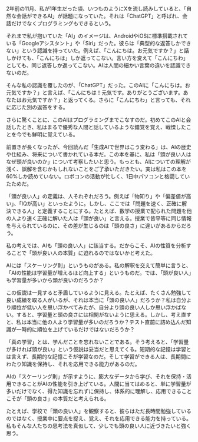 2年前の11月、私が1年生だった頃、いつものようにXを流し読みしていると、「自然な会話ができるAI」が話題になっていた。それは「ChatGPT」と呼ばれ、会話だけでなくプログラミングもできるという。

それまで私が抱いていた「AI」のイメージは、AndroidやiOSに標準搭載されている「Googleアシスタント」や「Siri」だった。彼らは「典型的な返答しかできない」という認識を持っていた。例えば、「こんにちは。お元気ですか？」と話しかけても、「こんにちは」しか返ってこない。言い方を変えて「こんにちわ」としても、同じ返答しか返ってこない。AIは人間の細かい言葉の違いを認識できないのだ。

そんな私の認識を覆したのが、「ChatGPT」だった。このAIに「こんにちは。お元気ですか？」と言えば、「こんにちは！元気です。ありがとうございます。あなたはお元気ですか？」と返ってくる。さらに「こんにちわ」と言っても、それに応じた別の返答をする。

さらに驚くことに、このAIはプログラミングまでこなすのだ。初めてこのAIと会話したとき、私はまるで優秀な人間と話しているような錯覚を覚え、戦慄したことを今でも鮮明に覚えている。

前置きが長くなったが、今回読んだ「生成AIで世界はこう変わる」は、AIの歴史や仕組み、将来について書かれている本だ。この本を基に、私は「頭が良い人はなぜ頭が良いのか」について考察したいと思う。もっとも、AIについての理解が浅く、誤解を含むかもしれないことをご了承いただきたい。実は私はこの本を60%しか読めていない。ロボコンの活動が忙しく、1日中パソコンと格闘していたためだ。

「頭が良い人」の定義は、人それぞれだろう。例えば「物知り」や「偏差値が高い」、「IQが高い」といったように。しかし、ここでは「問題を速く、正確に解決できる人」と定義することにする。たとえば、数学の授業で配られた問題を他の人より速く正確に解いた人は「頭が良い」と言える。授業で皆平等に同じ情報を与えられているのに、その差が生じるのは「頭の良さ」に違いがあるからだろう。

私の考えでは、AIも「頭の良い人」に該当する。だからこそ、AIの性質を分析することで「頭が良い人の本質」に迫れるのではないかと考えた。

AIには「スケーリング則」というものがある。私の解釈を交えて簡単に言うと、「AIの性能は学習量が増えるほど向上する」というものだ。では、「頭が良い人」も学習量が多いから頭が良いのだろうか？

この仮説は一見すると矛盾しているように見える。たとえば、たくさん勉強して良い成績を取る人がいるが、それは本当に「頭の良い人」だろうか？私は自分より順位が低い人を思い浮かべてみたが、自分より頭の良い人しか思い浮かばない。すると、学習量と頭の良さには相関がないように思える。しかし、考え直すと、私は本当に他の人より学習量が多いのだろうか？テスト直前に詰め込んだ知識が一時的に順位を上げているだけではないだろうか？

「真の学習」とは、学んだことを忘れないことである。そう考えると、「学習量が多ければ頭が良い」という仮説は妥当だと思えてくる。短期的な記憶は学習とは言えず、長期的な記憶こそが学習なのだ。そして学習ができる人は、長期間にわたり知識を保持し、それを応用できる能力があるのだ。

AIの「スケーリング則」が示すように、膨大なデータから学び、それを保持・活用できることがAIの性能を引き上げている。人間に当てはめると、単に学習量が多いだけでなく、得た知識を忘れずに保持し、体系的に理解し、応用できることこそが「頭の良さ」の本質だと考えられる。

たとえば、学校で「頭の良い人」を観察すると、彼らはただ長時間勉強しているのではなく、授業中に要点を捉え、覚え、それを応用できる能力を持っている。私もそんな人たちの思考法を真似して、少しでも頭の良い人に近づきたいと強く思う。
